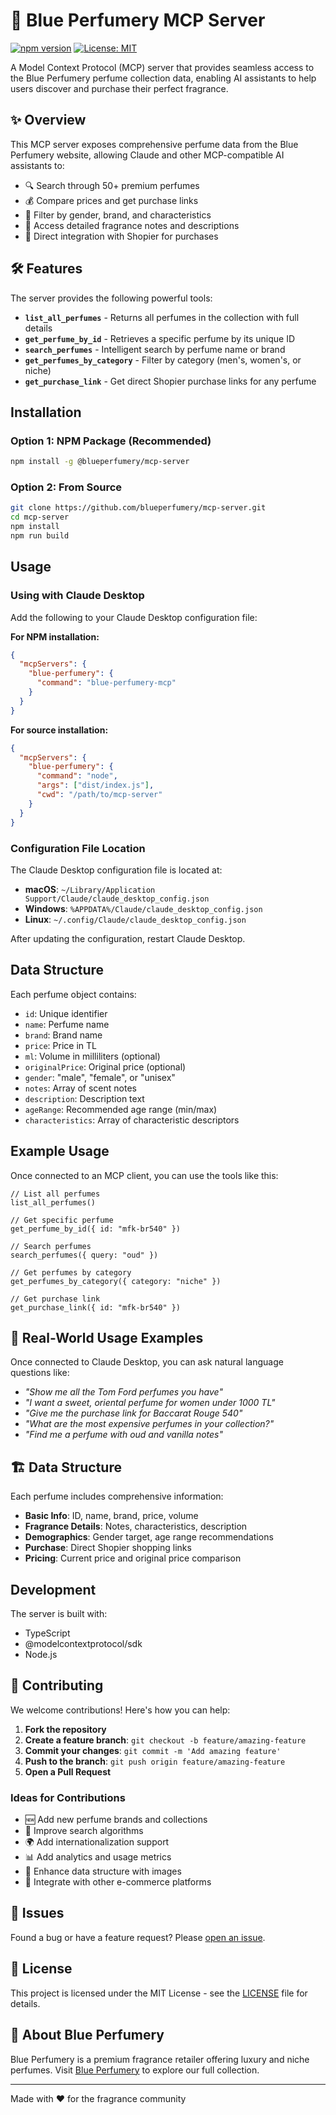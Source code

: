 # 🌸 Blue Perfumery MCP Server

[![npm version](https://badge.fury.io/js/%40blueperfumery%2Fmcp-server.svg)](https://www.npmjs.com/package/@blueperfumery/mcp-server)
[![License: MIT](https://img.shields.io/badge/License-MIT-yellow.svg)](https://opensource.org/licenses/MIT)

A Model Context Protocol (MCP) server that provides seamless access to the Blue Perfumery perfume collection data, enabling AI assistants to help users discover and purchase their perfect fragrance.

## ✨ Overview

This MCP server exposes comprehensive perfume data from the Blue Perfumery website, allowing Claude and other MCP-compatible AI assistants to:

- 🔍 Search through 50+ premium perfumes
- 💰 Compare prices and get purchase links
- 🎯 Filter by gender, brand, and characteristics
- 📝 Access detailed fragrance notes and descriptions
- 🛒 Direct integration with Shopier for purchases

## 🛠️ Features

The server provides the following powerful tools:

- **`list_all_perfumes`** - Returns all perfumes in the collection with full details
- **`get_perfume_by_id`** - Retrieves a specific perfume by its unique ID
- **`search_perfumes`** - Intelligent search by perfume name or brand
- **`get_perfumes_by_category`** - Filter by category (men's, women's, or niche)
- **`get_purchase_link`** - Get direct Shopier purchase links for any perfume

## Installation

### Option 1: NPM Package (Recommended)

```bash
npm install -g @blueperfumery/mcp-server
```

### Option 2: From Source

```bash
git clone https://github.com/blueperfumery/mcp-server.git
cd mcp-server
npm install
npm run build
```

## Usage

### Using with Claude Desktop

Add the following to your Claude Desktop configuration file:

**For NPM installation:**
```json
{
  "mcpServers": {
    "blue-perfumery": {
      "command": "blue-perfumery-mcp"
    }
  }
}
```

**For source installation:**
```json
{
  "mcpServers": {
    "blue-perfumery": {
      "command": "node",
      "args": ["dist/index.js"],
      "cwd": "/path/to/mcp-server"
    }
  }
}
```

### Configuration File Location

The Claude Desktop configuration file is located at:
- **macOS**: `~/Library/Application Support/Claude/claude_desktop_config.json`
- **Windows**: `%APPDATA%/Claude/claude_desktop_config.json`
- **Linux**: `~/.config/Claude/claude_desktop_config.json`

After updating the configuration, restart Claude Desktop.

## Data Structure

Each perfume object contains:

- `id`: Unique identifier
- `name`: Perfume name
- `brand`: Brand name
- `price`: Price in TL
- `ml`: Volume in milliliters (optional)
- `originalPrice`: Original price (optional)
- `gender`: "male", "female", or "unisex"
- `notes`: Array of scent notes
- `description`: Description text
- `ageRange`: Recommended age range (min/max)
- `characteristics`: Array of characteristic descriptors

## Example Usage

Once connected to an MCP client, you can use the tools like this:

```
// List all perfumes
list_all_perfumes()

// Get specific perfume
get_perfume_by_id({ id: "mfk-br540" })

// Search perfumes
search_perfumes({ query: "oud" })

// Get perfumes by category
get_perfumes_by_category({ category: "niche" })

// Get purchase link
get_purchase_link({ id: "mfk-br540" })
```

## 🎯 Real-World Usage Examples

Once connected to Claude Desktop, you can ask natural language questions like:

- *"Show me all the Tom Ford perfumes you have"*
- *"I want a sweet, oriental perfume for women under 1000 TL"*
- *"Give me the purchase link for Baccarat Rouge 540"*
- *"What are the most expensive perfumes in your collection?"*
- *"Find me a perfume with oud and vanilla notes"*

## 🏗️ Data Structure

Each perfume includes comprehensive information:

- **Basic Info**: ID, name, brand, price, volume
- **Fragrance Details**: Notes, characteristics, description
- **Demographics**: Gender target, age range recommendations
- **Purchase**: Direct Shopier shopping links
- **Pricing**: Current price and original price comparison

## Development

The server is built with:
- TypeScript
- @modelcontextprotocol/sdk
- Node.js

## 🤝 Contributing

We welcome contributions! Here's how you can help:

1. **Fork the repository**
2. **Create a feature branch**: `git checkout -b feature/amazing-feature`
3. **Commit your changes**: `git commit -m 'Add amazing feature'`
4. **Push to the branch**: `git push origin feature/amazing-feature`
5. **Open a Pull Request**

### Ideas for Contributions

- 🆕 Add new perfume brands and collections
- 🔧 Improve search algorithms
- 🌍 Add internationalization support
- 📊 Add analytics and usage metrics
- 🎨 Enhance data structure with images
- 🔗 Integrate with other e-commerce platforms

## 🐛 Issues

Found a bug or have a feature request? Please [open an issue](https://github.com/recepgocmen/blue-perfumery-mcp/issues).

## 📜 License

This project is licensed under the MIT License - see the [LICENSE](LICENSE) file for details.

## 🏢 About Blue Perfumery

Blue Perfumery is a premium fragrance retailer offering luxury and niche perfumes. Visit [Blue Perfumery](https://blueperfumery.com) to explore our full collection.

---

Made with ❤️ for the fragrance community
